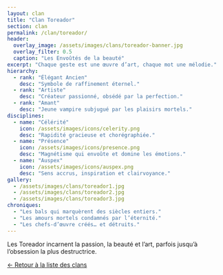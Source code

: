 ```yaml
---
layout: clan
title: "Clan Toreador"
section: clan
permalink: /clan/toreador/
header:
  overlay_image: /assets/images/clans/toreador-banner.jpg
  overlay_filter: 0.5
  caption: "Les Envoûtés de la beauté"
excerpt: "Chaque geste est une œuvre d’art, chaque mot une mélodie."
hierarchy:
  - rank: "Élégant Ancien"
    desc: "Symbole de raffinement éternel."
  - rank: "Artiste"
    desc: "Créateur passionné, obsédé par la perfection."
  - rank: "Amant"
    desc: "Jeune vampire subjugué par les plaisirs mortels."
disciplines:
  - name: "Célérité"
    icon: /assets/images/icons/celerity.png
    desc: "Rapidité gracieuse et chorégraphiée."
  - name: "Présence"
    icon: /assets/images/icons/presence.png
    desc: "Magnétisme qui envoûte et domine les émotions."
  - name: "Auspex"
    icon: /assets/images/icons/auspex.png
    desc: "Sens accrus, inspiration et clairvoyance."
gallery:
  - /assets/images/clans/toreador1.jpg
  - /assets/images/clans/toreador2.jpg
  - /assets/images/clans/toreador3.jpg
chroniques:
  - "Les bals qui marquèrent des siècles entiers."
  - "Les amours mortels condamnés par l’éternité."
  - "Les chefs-d’œuvre créés… et détruits."
---
```


Les Toreador incarnent la passion, la beauté et l’art, parfois jusqu’à l’obsession la plus destructrice.

[← Retour à la liste des clans](/clans/)
